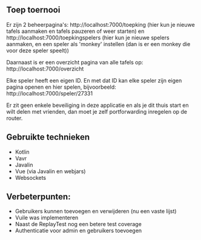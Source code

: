 Toep toernooi
--
Er zijn 2 beheerpagina's:
http://localhost:7000/toepking (hier kun je nieuwe tafels aanmaken en tafels pauzeren of weer starten)
en
http://localhost:7000/toepkingspelers (hier kun je nieuwe spelers aanmaken, en een speler als 'monkey' instellen (dan is er een monkey die voor deze speler speelt))

Daarnaast is er een overzicht pagina van alle tafels op:
http://localhost:7000/overzicht

Elke speler heeft een eigen ID. En met dat ID kan elke speler zijn eigen pagina openen en hier spelen, bijvoorbeeld:
http://localhost:7000/speler/27331

Er zit geen enkele beveiliging in deze applicatie en als je dit thuis start en wilt delen met vrienden, dan moet je zelf portforwarding inregelen op de router.

Gebruikte technieken
--
- Kotlin
- Vavr
- Javalin
- Vue (via Javalin en webjars)
- Websockets

Verbeterpunten:
--
- Gebruikers kunnen toevoegen en verwijderen (nu een vaste lijst)
- Vuile was implementeren
- Naast de ReplayTest nog een betere test coverage
- Authenticatie voor admin en gebruikers toevoegen

